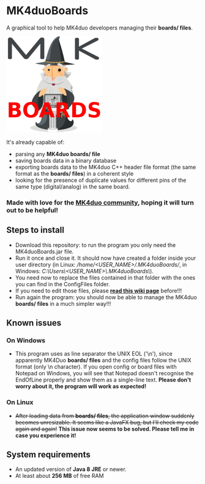 # MK4duoBoards
A graphical tool to help MK4duo developers managing their **boards/ files**.

<img src="https://raw.githubusercontent.com/iosonopersia/MK4duoBoards/master/MK4duoBoards/src/MK4duoIcon_250x250.png"/>

It's already capable of:
- parsing any **MK4duo boards/ file**
- saving boards data in a binary database
- exporting boards data to the MK4duo C++ header file format (the same format as the **boards/ files**) in a coherent style
- looking for the presence of duplicate values for different pins of the same type (digital/analog) in the same board.

### Made with love for the [MK4duo community](https://github.com/MagoKimbra/MK4duo), hoping it will turn out to be helpful!

## Steps to install
- Download this repository: to run the program you only need the MK4duoBoards.jar file.
- Run it once and close it. It should now have created a folder inside your user directory (in Linux: _/home/<USER_NAME>/.MK4duoBoards/_, in Windows: _C:\\Users\\<USER_NAME>\\.MK4duoBoards\\_).
- You need now to replace the files contained in that folder with the ones you can find in the ConfigFiles folder.
- If you need to edit those files, please **[read this wiki page](https://github.com/iosonopersia/MK4duoBoards/wiki/Config-files-format)** before!!!
- Run again the program: you should now be able to manage the MK4duo **boards/ files** in a much simpler way!!!

## Known issues
### On Windows
- This program uses as line separator the UNIX EOL ('\n'), since apparently MK4Duo **boards/ files** and the config files follow the UNIX format (only \n character). If you open config or board files with Notepad on Windows, you will see that Notepad doesn't recognise the EndOfLine properly and show them as a single-line text. **Please don't worry about it, the program will work as expected!**

### On Linux
- ~~After loading data from **boards/ files**, the application window suddenly becomes unresizable. It seems like a JavaFX bug, but I'll check my code again and again!~~ **This issue now seems to be solved. Please tell me in case you experience it!**

## System requirements
- An updated version of **Java 8 JRE** or newer.
- At least about **256 MB** of free RAM
